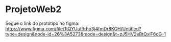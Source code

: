 # ProjetoWeb2
Segue o link do protótipo no figma: https://www.figma.com/file/1tQYUut9rho3j4fmDr8KGH/Untitled?type=design&node-id=26%3A5273&mode=design&t=zJ5HV2eBtQxlF6dG-1
